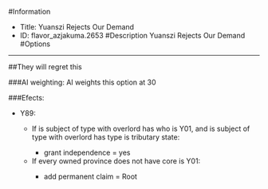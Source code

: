 #Information
 - Title: Yuanszi Rejects Our Demand
 - ID: flavor_azjakuma.2653
#Description
Yuanszi Rejects Our Demand
#Options

___
##They will regret this

###AI weighting:
AI weights this option at 30


###Efects:<ul><li>Y89:</li><ul><li>If is subject of type with overlord has who is Y01, and is subject of type with overlord has type is tributary state:</li><ul><li>grant independence = yes</li></ul><li>If every owned province does not have core is Y01:</li><ul><li>add permanent claim = Root</li></ul></ul></ul>
